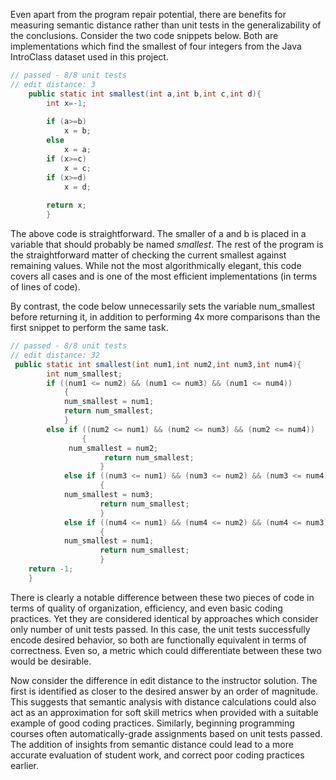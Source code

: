 Even apart from the program repair potential, there are benefits for measuring semantic distance rather than unit tests in the generalizability of the conclusions.  Consider the two code snippets below.  Both are implementations which find the smallest of four integers from the Java IntroClass dataset used in this project.

```java
// passed - 8/8 unit tests
// edit distance: 3
	public static int smallest(int a,int b,int c,int d){
		int x=-1;
		
		if (a>=b)
			x = b;
		else
			x = a;
		if (x>=c)
			x = c;
		if (x>=d)
			x = d;
			
		return x;
		}
```

The above code is straightforward.  The smaller of a and b is placed in a variable that should probably be named 
<i>smallest</i>.  The rest of the program is the straightforward matter of checking the current smallest against 
remaining values.  While not the most algorithmically elegant, this code covers all cases and is one of the most 
efficient implementations (in terms of lines of code).

By contrast, the code below unnecessarily sets the variable num_smallest before returning it, in addition to performing 4x
more comparisons than the first snippet to perform the same task.  

```java
// passed - 8/8 unit tests
// edit distance: 32   
 public static int smallest(int num1,int num2,int num3,int num4){
		int num_smallest;
		if ((num1 <= num2) && (num1 <= num3) && (num1 <= num4))
			{
			num_smallest = num1;
			return num_smallest;
			}
	    else if ((num2 <= num1) && (num2 <= num3) && (num2 <= num4))
	            {
			 num_smallest = num2;
	                 return num_smallest;
	                }
	        else if ((num3 <= num1) && (num3 <= num2) && (num3 <= num4))
	                {
			num_smallest = num3;
	                return num_smallest;
	                }
	        else if ((num4 <= num1) && (num4 <= num2) && (num4 <= num3))
	            	{
			num_smallest = num1;
	                return num_smallest;
	              	}
	return -1;
	}
```
There is clearly a notable difference between these two pieces of code in terms of quality of organization, efficiency, and even basic coding practices.  Yet they are considered identical by approaches which consider only number of unit tests passed.  In this case, the unit tests successfully encode desired behavior, so both are functionally equivalent in terms of correctness.  Even so, a metric which could differentiate between these two would be desirable.

Now consider the difference in edit distance to the instructor solution.  The first is identified as closer to the desired answer by an order of magnitude.  This suggests that semantic analysis with distance calculations could also act as an approximation for soft skill metrics when provided with a suitable example of good coding practices.  Similarly, beginning programming courses often automatically-grade assignments based on unit tests passed.  The addition of insights from semantic distance could lead to a more accurate evaluation of student work, and correct poor coding practices earlier. 
